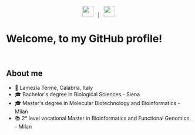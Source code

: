 

<div align="center">
  &nbsp;
  <a title="English" href="./README.md"><kbd><img width="30px" src="https://flagicons.lipis.dev/flags/4x3/gb.svg"></kbd></a>
  &nbsp;
  |
  &nbsp;
  <a title="Italiano" href="./README.it.md"><kbd><img width="30px" src="https://flagicons.lipis.dev/flags/4x3/it.svg"></kbd></a> 
  &nbsp;
</div>

# Welcome, to my GitHub profile!
<br>

## About me

- 📍  Lamezia Terme, Calabria, Italy
- 🎓  Bachelor's degree in Biological Sciences - Siena
- 🎓  Master's degree in Molecular Biotechnology and Bioinformatics - Milan
- 📚  2° level vocational Master in Bioinformatics and Functional Genomics - Milan

